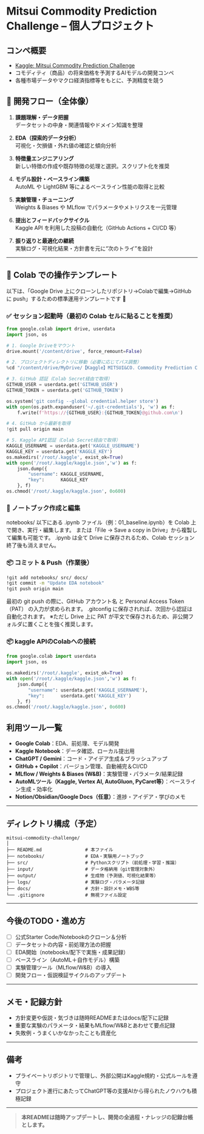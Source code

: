 # Mitsui Commodity Prediction Challenge – 個人プロジェクト

## コンペ概要
- [Kaggle: Mitsui Commodity Prediction Challenge](https://www.kaggle.com/competitions/mitsui-commodity-prediction-challenge)
- コモディティ（商品）の将来価格を予測するAIモデルの開発コンペ
- 各種市場データやマクロ経済指標等をもとに、予測精度を競う

## 🔄 開発フロー（全体像）

1. **課題理解・データ把握**  
   データセットの中身・関連情報やドメイン知識を整理

2. **EDA（探索的データ分析）**  
   可視化・欠損値・外れ値の確認と傾向分析

3. **特徴量エンジニアリング**  
   新しい特徴の作成や既存特徴の処理と選択。スクリプト化を推奨

4. **モデル設計・ベースライン構築**  
   AutoML や LightGBM 等によるベースライン性能の取得と比較

5. **実験管理・チューニング**  
   Weights & Biases や MLflow でパラメータやメトリクスを一元管理

6. **提出とフィードバックサイクル**  
   Kaggle API を利用した投稿の自動化（GitHub Actions + CI/CD 等）

7. **振り返りと最適化の継続**  
   実験ログ・可視化結果・方針書を元に“次のトライ”を設計

---

## 🧪 Colab での操作テンプレート

以下は、「Google Drive 上にクローンしたリポジトリ→Colabで編集→GitHub に push」するための標準運用テンプレートです 🎯

### ✅ セッション起動時（最初の Colab セルに貼ることを推奨）

```python
from google.colab import drive, userdata
import json, os

# 1. Google Driveをマウント
drive.mount('/content/drive', force_remount=False)

# 2. プロジェクトディレクトリに移動（必要に応じてパス調整）
%cd "/content/drive/MyDrive/【Kaggle】MITSUI&CO. Commodity Prediction Challenge/MITSUI-CO-Commodity-Prediction-Challenge"

# 3. GitHub 認証（Colab Secret経由で取得）
GITHUB_USER = userdata.get('GITHUB_USER')
GITHUB_TOKEN = userdata.get('GITHUB_TOKEN')

os.system('git config --global credential.helper store')
with open(os.path.expanduser('~/.git-credentials'), 'w') as f:
    f.write(f'https://{GITHUB_USER}:{GITHUB_TOKEN}@github.com\n')

# 4. GitHub から最新を取得
!git pull origin main

# 5. Kaggle API認証（Colab Secret経由で取得）
KAGGLE_USERNAME = userdata.get('KAGGLE_USERNAME')
KAGGLE_KEY = userdata.get('KAGGLE_KEY')
os.makedirs('/root/.kaggle', exist_ok=True)
with open('/root/.kaggle/kaggle.json','w') as f:
    json.dump({
        "username": KAGGLE_USERNAME,
        "key":      KAGGLE_KEY
    }, f)
os.chmod('/root/.kaggle/kaggle.json', 0o600)
```
### 📘 ノートブック作成と編集 

notebooks/ 以下にある .ipynb ファイル（例：01_baseline.ipynb）を Colab 上で開き、実行・編集します。 または「File → Save a copy in Drive」から複製して編集も可能です。 .ipynb は全て Drive に保存されるため、Colab セッション終了後も消えません。

### 📦 コミット & Push（作業後）

```bash
!git add notebooks/ src/ docs/
!git commit -m "Update EDA notebook"
!git push origin main
```
最初の git push の際に、GitHub アカウント名 と Personal Access Token（PAT） の入力が求められます。 .gitconfig に保存されれば、次回から認証は自動化されます。 
※ただし Drive 上に PAT が平文で保存されるため、非公開フォルダに置くことを強く推奨します。

### 📦 kaggle APIのColabへの接続

```python
from google.colab import userdata
import json, os

os.makedirs('/root/.kaggle', exist_ok=True)
with open('/root/.kaggle/kaggle.json','w') as f:
    json.dump({
        "username": userdata.get('KAGGLE_USERNAME'),
        "key":      userdata.get('KAGGLE_KEY')
    }, f)
os.chmod('/root/.kaggle/kaggle.json', 0o600)
```

## 利用ツール一覧
- **Google Colab**：EDA、前処理、モデル開発
- **Kaggle Notebook**：データ確認、ローカル提出用
- **ChatGPT / Gemini**：コード・アイデア生成＆ブラッシュアップ
- **GitHub + Copilot**：バージョン管理、自動補完＆CI/CD
- **MLflow / Weights & Biases (W&B)**：実験管理・パラメータ/結果記録
- **AutoMLツール（Kaggle, Vertex AI, AutoGluon, PyCaret等）**：ベースライン生成・効率化
- **Notion/Obsidian/Google Docs（任意）**：進捗・アイデア・学びのメモ

---

## ディレクトリ構成（予定）
```
mitsui-commodity-challenge/
│
├── README.md                # 本ファイル
├── notebooks/               # EDA・実験用ノートブック
├── src/                     # Pythonスクリプト（前処理・学習・推論）
├── input/                   # データ格納用（git管理対象外）
├── output/                  # 生成物（予測値、可視化結果等）
├── logs/                    # 実験ログ・パラメータ記録
├── docs/                    # 方針・設計メモ・WBS等
└── .gitignore               # 無視ファイル設定
```

---

## 今後のTODO・進め方
- [ ] 公式Starter Code/Notebookのクローン＆分析
- [ ] データセットの内容・前処理方法の把握
- [ ] EDA開始（notebooks/配下で実施・成果記録）
- [ ] ベースライン（AutoML＋自作モデル）構築
- [ ] 実験管理ツール（MLflow/W&B）の導入
- [ ] 開発フロー・仮説検証サイクルのアップデート

---

## メモ・記録方針
- 方針変更や仮説・気づきは随時READMEまたはdocs/配下に記録
- 重要な実験のパラメータ・結果もMLflow/W&Bとあわせて要点記録
- 失敗例・うまくいかなかったことも資産化

---

## 備考
- プライベートリポジトリで管理し、外部公開はKaggle規約・公式ルールを遵守
- プロジェクト進行にあたってChatGPT等の支援AIから得られたノウハウも積極記録

---

> **本READMEは随時アップデートし、開発の全過程・ナレッジの記録台帳とします。**

